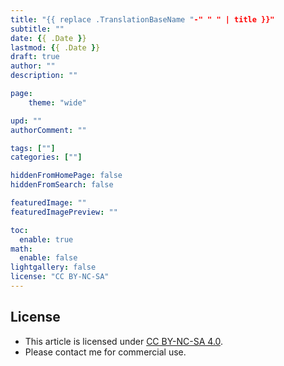 ```yaml
---
title: "{{ replace .TranslationBaseName "-" " " | title }}"
subtitle: ""
date: {{ .Date }}
lastmod: {{ .Date }}
draft: true
author: ""
description: ""

page:
    theme: "wide"

upd: ""
authorComment: ""

tags: [""]
categories: [""]

hiddenFromHomePage: false
hiddenFromSearch: false

featuredImage: ""
featuredImagePreview: ""

toc:
  enable: true
math:
  enable: false
lightgallery: false
license: "CC BY-NC-SA"
---
```


## License
* This article is licensed under [CC BY-NC-SA 4.0](https://creativecommons.org/licenses/by-nc-sa/4.0/).
* Please contact me for commercial use.